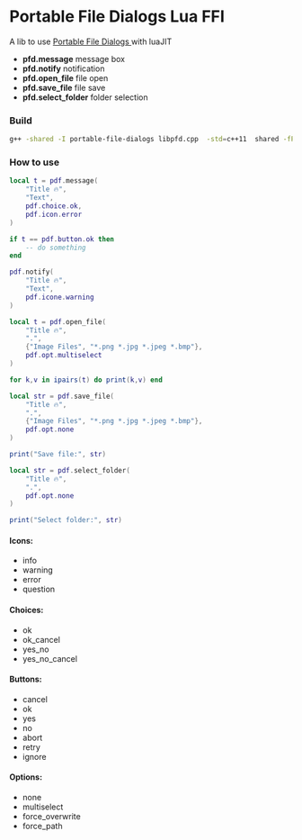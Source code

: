 Portable File Dialogs Lua FFI
=============================

A lib to use [Portable File Dialogs
](https://github.com/samhocevar/portable-file-dialogs) with luaJIT

- **pfd.message** message box
- **pfd.notify** notification
- **pfd.open_file** file open
- **pfd.save_file** file save
- **pfd.select_folder** folder selection

### Build
```bash
g++ -shared -I portable-file-dialogs libpfd.cpp  -std=c++11  shared -fPIC  -Wall -Wextra -o libpdf.so
```

### How to use

```lua
local t = pdf.message(
    "Title 🔥",
    "Text",
    pdf.choice.ok,
    pdf.icon.error
)

if t == pdf.button.ok then
    -- do something
end
```

```lua
pdf.notify(
    "Title 🔥",
    "Text",
    pdf.icone.warning
)
```

```lua
local t = pdf.open_file(
    "Title 🔥",
    ".",
    {"Image Files", "*.png *.jpg *.jpeg *.bmp"},
    pdf.opt.multiselect
)

for k,v in ipairs(t) do print(k,v) end
```

```lua
local str = pdf.save_file(
    "Title 🔥",
    ".",
    {"Image Files", "*.png *.jpg *.jpeg *.bmp"},
    pdf.opt.none
)

print("Save file:", str)
```

```lua
local str = pdf.select_folder(
    "Title 🔥",
    ".",
    pdf.opt.none
)

print("Select folder:", str)
```

#### Icons:
- info
- warning
- error
- question

#### Choices:
- ok
- ok_cancel
- yes_no
- yes_no_cancel



#### Buttons:
- cancel
- ok
- yes
- no
- abort
- retry
- ignore

#### Options:
- none
- multiselect
- force_overwrite
- force_path
